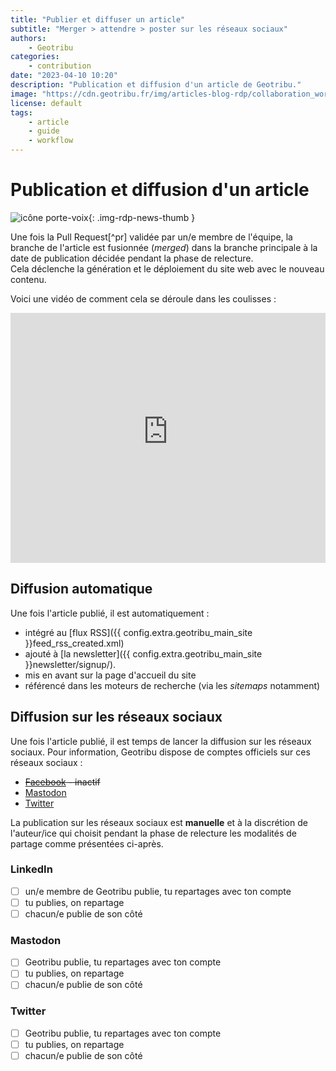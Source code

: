 ```yaml
---
title: "Publier et diffuser un article"
subtitle: "Merger > attendre > poster sur les réseaux sociaux"
authors:
    - Geotribu
categories:
    - contribution
date: "2023-04-10 10:20"
description: "Publication et diffusion d'un article de Geotribu."
image: "https://cdn.geotribu.fr/img/articles-blog-rdp/collaboration_world.png"
license: default
tags:
    - article
    - guide
    - workflow
---
```


# Publication et diffusion d'un article

![icône porte-voix](https://cdn.geotribu.fr/img/internal/icons-rdp-news/journalisme.png "icône porte-voix"){: .img-rdp-news-thumb }

Une fois la Pull Request[^pr] validée par un/e membre de l'équipe, la branche de l'article est fusionnée (*merged*) dans la branche principale à la date de publication décidée pendant la phase de relecture.  
Cela déclenche la génération et le déploiement du site web avec le nouveau contenu.

Voici une vidéo de comment cela se déroule dans les coulisses :

<iframe width="100%" height="400" src="https://www.youtube-nocookie.com/embed/50V0KiFhwF4" title="YouTube video player" frameborder="0" allow="accelerometer; autoplay; clipboard-write; encrypted-media; gyroscope; picture-in-picture; web-share" allowfullscreen></iframe>

## Diffusion automatique

Une fois l'article publié, il est automatiquement :

- intégré au [flux RSS]({{ config.extra.geotribu_main_site }}feed_rss_created.xml)
- ajouté à [la newsletter]({{ config.extra.geotribu_main_site }}newsletter/signup/).
- mis en avant sur la page d'accueil du site
- référencé dans les moteurs de recherche (via les *sitemaps* notamment)

## Diffusion sur les réseaux sociaux

Une fois l'article publié, il est temps de lancer la diffusion sur les réseaux sociaux. Pour information, Geotribu dispose de comptes officiels sur ces réseaux sociaux :

- ~~[Facebook](https://www.facebook.com/geotribu) - inactif~~
- [Mastodon](https://mapstodon.space/@geotribu)
- [Twitter](https://twitter.com/geotribu)

La publication sur les réseaux sociaux est **manuelle** et à la discrétion de l'auteur/ice qui choisit pendant la phase de relecture les modalités de partage comme présentées ci-après.

### LinkedIn

- [ ] un/e membre de Geotribu publie, tu repartages avec ton compte
- [ ] tu publies, on repartage
- [ ] chacun/e publie de son côté

### Mastodon

- [ ] Geotribu publie, tu repartages avec ton compte
- [ ] tu publies, on repartage
- [ ] chacun/e publie de son côté

### Twitter

- [ ] Geotribu publie, tu repartages avec ton compte
- [ ] tu publies, on repartage
- [ ] chacun/e publie de son côté
